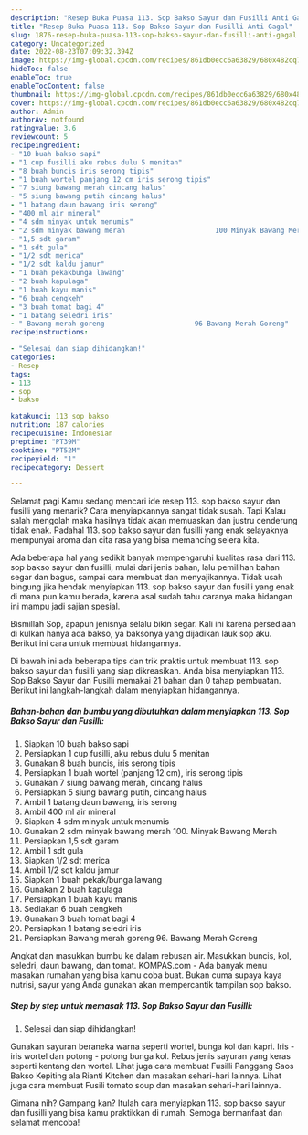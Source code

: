 ```yaml
---
description: "Resep Buka Puasa 113. Sop Bakso Sayur dan Fusilli Anti Gagal"
title: "Resep Buka Puasa 113. Sop Bakso Sayur dan Fusilli Anti Gagal"
slug: 1876-resep-buka-puasa-113-sop-bakso-sayur-dan-fusilli-anti-gagal
category: Uncategorized
date: 2022-08-23T07:09:32.394Z
image: https://img-global.cpcdn.com/recipes/861db0ecc6a63829/680x482cq70/113-sop-bakso-sayur-dan-fusilli-foto-resep-utama.jpg
hideToc: false
enableToc: true
enableTocContent: false
thumbnail: https://img-global.cpcdn.com/recipes/861db0ecc6a63829/680x482cq70/113-sop-bakso-sayur-dan-fusilli-foto-resep-utama.jpg
cover: https://img-global.cpcdn.com/recipes/861db0ecc6a63829/680x482cq70/113-sop-bakso-sayur-dan-fusilli-foto-resep-utama.jpg
author: Admin
authorAv: notfound
ratingvalue: 3.6
reviewcount: 5
recipeingredient:
- "10 buah bakso sapi"
- "1 cup fusilli aku rebus dulu 5 menitan"
- "8 buah buncis iris serong tipis"
- "1 buah wortel panjang 12 cm iris serong tipis"
- "7 siung bawang merah cincang halus"
- "5 siung bawang putih cincang halus"
- "1 batang daun bawang iris serong"
- "400 ml air mineral"
- "4 sdm minyak untuk menumis"
- "2 sdm minyak bawang merah                      100 Minyak Bawang Merah"
- "1,5 sdt garam"
- "1 sdt gula"
- "1/2 sdt merica"
- "1/2 sdt kaldu jamur"
- "1 buah pekakbunga lawang"
- "2 buah kapulaga"
- "1 buah kayu manis"
- "6 buah cengkeh"
- "3 buah tomat bagi 4"
- "1 batang seledri iris"
- " Bawang merah goreng                      96 Bawang Merah Goreng"
recipeinstructions:

- "Selesai dan siap dihidangkan!"
categories:
- Resep
tags:
- 113
- sop
- bakso

katakunci: 113 sop bakso 
nutrition: 187 calories
recipecuisine: Indonesian
preptime: "PT39M"
cooktime: "PT52M"
recipeyield: "1"
recipecategory: Dessert

---
```



Selamat pagi Kamu sedang mencari ide resep 113. sop bakso sayur dan fusilli yang menarik? Cara menyiapkannya sangat tidak susah. Tapi Kalau salah mengolah maka hasilnya tidak akan memuaskan dan justru cenderung tidak enak. Padahal 113. sop bakso sayur dan fusilli yang enak selayaknya mempunyai aroma dan cita rasa yang bisa memancing selera kita.


Ada beberapa hal yang sedikit banyak mempengaruhi kualitas rasa dari 113. sop bakso sayur dan fusilli, mulai dari jenis bahan, lalu pemilihan bahan segar dan bagus, sampai cara membuat dan menyajikannya. Tidak usah bingung jika hendak menyiapkan 113. sop bakso sayur dan fusilli yang enak di mana pun kamu berada, karena asal sudah tahu caranya maka hidangan ini mampu jadi sajian spesial.

Bismillah Sop, apapun jenisnya selalu bikin segar. Kali ini karena persediaan di kulkan hanya ada bakso, ya baksonya yang dijadikan lauk sop aku. Berikut ini cara untuk membuat hidangannya.


Di bawah ini ada beberapa tips dan trik praktis untuk membuat 113. sop bakso sayur dan fusilli yang siap dikreasikan. Anda bisa menyiapkan 113. Sop Bakso Sayur dan Fusilli memakai 21 bahan dan 0 tahap pembuatan. Berikut ini langkah-langkah dalam menyiapkan hidangannya.

<!--inarticleads1-->

##### Bahan-bahan dan bumbu yang dibutuhkan dalam menyiapkan 113. Sop Bakso Sayur dan Fusilli:

1. Siapkan 10 buah bakso sapi
1. Persiapkan 1 cup fusilli, aku rebus dulu 5 menitan
1. Gunakan 8 buah buncis, iris serong tipis
1. Persiapkan 1 buah wortel (panjang 12 cm), iris serong tipis
1. Gunakan 7 siung bawang merah, cincang halus
1. Persiapkan 5 siung bawang putih, cincang halus
1. Ambil 1 batang daun bawang, iris serong
1. Ambil 400 ml air mineral
1. Siapkan 4 sdm minyak untuk menumis
1. Gunakan 2 sdm minyak bawang merah                      100. Minyak Bawang Merah
1. Persiapkan 1,5 sdt garam
1. Ambil 1 sdt gula
1. Siapkan 1/2 sdt merica
1. Ambil 1/2 sdt kaldu jamur
1. Siapkan 1 buah pekak/bunga lawang
1. Gunakan 2 buah kapulaga
1. Persiapkan 1 buah kayu manis
1. Sediakan 6 buah cengkeh
1. Gunakan 3 buah tomat bagi 4
1. Persiapkan 1 batang seledri iris
1. Persiapkan  Bawang merah goreng                      96. Bawang Merah Goreng


Angkat dan masukkan bumbu ke dalam rebusan air. Masukkan buncis, kol, seledri, daun bawang, dan tomat. KOMPAS.com - Ada banyak menu masakan rumahan yang bisa kamu coba buat. Bukan cuma supaya kaya nutrisi, sayur yang Anda gunakan akan mempercantik tampilan sop bakso. 

<!--inarticleads2-->

##### Step by step untuk memasak 113. Sop Bakso Sayur dan Fusilli:


1. Selesai dan siap dihidangkan!

Gunakan sayuran beraneka warna seperti wortel, bunga kol dan kapri. Iris - iris wortel dan potong - potong bunga kol. Rebus jenis sayuran yang keras seperti kentang dan wortel. Lihat juga cara membuat Fusilli Panggang Saos Bakso Kepiting ala Rianti Kitchen dan masakan sehari-hari lainnya. Lihat juga cara membuat Fusili tomato soup dan masakan sehari-hari lainnya. 

Gimana nih? Gampang kan? Itulah cara menyiapkan 113. sop bakso sayur dan fusilli yang bisa kamu praktikkan di rumah. Semoga bermanfaat dan selamat mencoba!
